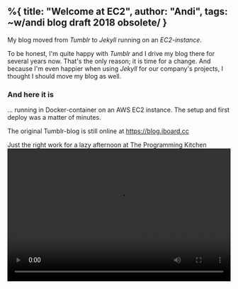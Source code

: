 %{
title:  "Welcome at EC2",
author: "Andi",
tags: ~w/andi blog draft 2018 obsolete/
}
---

My blog moved from _Tumblr_ to _Jekyll_ running on an _EC2-instance_.

To be honest, I'm quite happy with _Tumblr_ and I drive my blog there for
several years now. That's the only reason; it is time for a change. And
because I'm even happier when using _Jekyll_ for our company's projects,
I thought I should move my blog as well.

### And here it is

... running in Docker-container on an AWS EC2 instance. The setup and 
first deploy was a matter of minutes.

The original Tumblr-blog is still online at https://blog.iboard.cc

Just the right work for a lazy afternoon at The Programming Kitchen
<video width="100%" height="300px" src="https://www.iboard.cc/assets/posts/2018/2018-07-13-Welcome-Post-001.mp4"> Sorry, your browser doesn't support video. </video>


